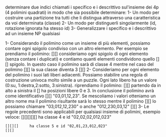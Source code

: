 determinare due indici chiamati i specifico e i descrittivo sul'insieme dei 4p (4 polimini quadrati) in modo che sia possibile
determinare:
1- Un modo per costruire una partizione tra tutti che li distingua attraverso una caratteristica da voi determinata (classe)
2- Un modo per distinguerli singolarmente (id, rotazione ignorata ha stesso id)
3- Generalizzare i specifico e i descrittivo ad un insieme NP qualsiasi

1- Considerando il polimino come un insieme di più elementi, possiamo contare ogni spigolo condiviso con un altro elemento.
    Per esempio se prendiamo il polimino: [][] consideriamo ogni spigolo di ogni elemento (senza contare i duplicati) e contiamo
    quanti elementi condividono quello    [][]
    spigolo. In questo caso il polimino sarà di classe 4
    mentre nel caso del polimino   [][] la sua classe diventa 3
                                 [][]
2- Consideriamo per ogni elemento del polimino i suoi lati liberi adiacenti. Possiamo stabilire una regola di costruzione univoca
    molto simile a un puzzle. Ogni lato libero ha un valore (0:su, 1:destra,2:sotto, 3:sinistra). riprendiamo il polimino: [][]
    partendo da in alto a sinistra il [] ha posizioni libere 0 e 3. In conclusione il polimino avrà come identificativo    [][]
    "03,01,12,23". Se mescoliamo i valori otteniamo un altro nome ma il polimino risultante sarà lo stesso
    mentre il polimino   [][] lo possiamo chiamare "03,012,12,230" o anche "012,230,03,12"
                       [][]
3- Le regole precedenti sono applicabili per qualsiasi insieme di polimini, esempio veloce:
    [][][][][] ha classe 4 e id "02,02,02,012,023"

    [][][]     ha classe 5 e id "02,01,23,012,023"
    [][]